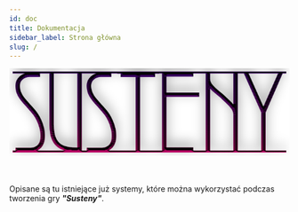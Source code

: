 ```yaml
---
id: doc
title: Dokumentacja
sidebar_label: Strona główna
slug: /
---
```


<div style={{textAlign: 'center'}}>
  <img src="../static/img/susteny.png" alt="Susteny logo"/>
</div>
<br></br>

Opisane są tu istniejące już systemy, które można wykorzystać podczas tworzenia gry ***"Susteny"***.